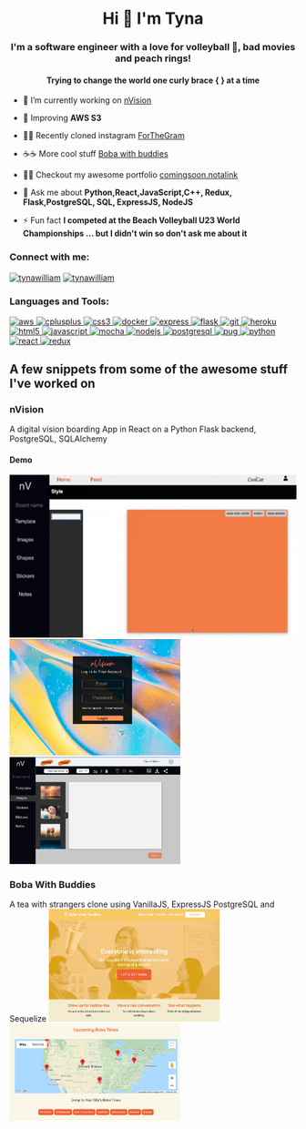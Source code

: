 <h1 align="center">Hi  👋  I'm Tyna</h1>
<h3 align="center">I'm a software engineer with a love for volleyball  🏐, bad movies and peach rings!</h3>
<h4 align="center">Trying to change the world one curly brace { } at a time</h4>

- 🔭 I’m currently working on [nVision](https://github.com/tynawilliam/nVision)

- 🌱 Improving **AWS S3**

- 💃🏽 Recently cloned instagram [ForTheGram](https://github.com/johnedma/forthegram)

- ☕️☕️ More cool stuff [Boba with buddies](https://github.com/jshafto/boba-with-buddies)

- 👊🏽 Checkout my awesome portfolio [comingsoon.notalink](comingsoon.notalink)

- 💬 Ask me about **Python,React,JavaScript,C++, Redux, Flask,PostgreSQL, SQL, ExpressJS, NodeJS**

- ⚡ Fun fact **I competed at the Beach Volleyball U23 World Championships ... but I didn't win so don't ask me about it**

<h3 align="left">Connect with me:</h3>
<p align="left">
<a href="https://linkedin.com/in/tynawilliam" target="blank"><img align="center" src="https://cdn.jsdelivr.net/npm/simple-icons@3.0.1/icons/linkedin.svg" alt="tynawilliam" height="30" width="40" /></a>
<a href="https://www.leetcode.com/tynawilliam" target="blank"><img align="center" src="https://cdn.jsdelivr.net/npm/simple-icons@3.0.1/icons/leetcode.svg" alt="tynawilliam" height="30" width="40" /></a>
</p>

<h3 align="left">Languages and Tools:</h3>
<p align="left"> <a href="https://aws.amazon.com" target="_blank"> <img src="https://devicons.github.io/devicon/devicon.git/icons/amazonwebservices/amazonwebservices-original-wordmark.svg" alt="aws" width="40" height="40"/> </a> <a href="https://www.w3schools.com/cpp/" target="_blank"> <img src="https://devicons.github.io/devicon/devicon.git/icons/cplusplus/cplusplus-original.svg" alt="cplusplus" width="40" height="40"/> </a> <a href="https://www.w3schools.com/css/" target="_blank"> <img src="https://devicons.github.io/devicon/devicon.git/icons/css3/css3-original-wordmark.svg" alt="css3" width="40" height="40"/> </a> <a href="https://www.docker.com/" target="_blank"> <img src="https://devicons.github.io/devicon/devicon.git/icons/docker/docker-original-wordmark.svg" alt="docker" width="40" height="40"/> </a> <a href="https://expressjs.com" target="_blank"> <img src="https://devicons.github.io/devicon/devicon.git/icons/express/express-original-wordmark.svg" alt="express" width="40" height="40"/> </a> <a href="https://flask.palletsprojects.com/" target="_blank"> <img src="https://www.vectorlogo.zone/logos/pocoo_flask/pocoo_flask-icon.svg" alt="flask" width="40" height="40"/> </a> <a href="https://git-scm.com/" target="_blank"> <img src="https://www.vectorlogo.zone/logos/git-scm/git-scm-icon.svg" alt="git" width="40" height="40"/> </a> <a href="https://heroku.com" target="_blank"> <img src="https://www.vectorlogo.zone/logos/heroku/heroku-icon.svg" alt="heroku" width="40" height="40"/> </a> <a href="https://www.w3.org/html/" target="_blank"> <img src="https://devicons.github.io/devicon/devicon.git/icons/html5/html5-original-wordmark.svg" alt="html5" width="40" height="40"/> </a> <a href="https://developer.mozilla.org/en-US/docs/Web/JavaScript" target="_blank"> <img src="https://devicons.github.io/devicon/devicon.git/icons/javascript/javascript-original.svg" alt="javascript" width="40" height="40"/> </a> <a href="https://mochajs.org" target="_blank"> <img src="https://www.vectorlogo.zone/logos/mochajs/mochajs-icon.svg" alt="mocha" width="40" height="40"/> </a> <a href="https://nodejs.org" target="_blank"> <img src="https://devicons.github.io/devicon/devicon.git/icons/nodejs/nodejs-original-wordmark.svg" alt="nodejs" width="40" height="40"/> </a> <a href="https://www.postgresql.org" target="_blank"> <img src="https://devicons.github.io/devicon/devicon.git/icons/postgresql/postgresql-original-wordmark.svg" alt="postgresql" width="40" height="40"/> </a> <a href="https://pugjs.org" target="_blank"> <img src="https://cdn.worldvectorlogo.com/logos/pug.svg" alt="pug" width="40" height="40"/> </a> <a href="https://www.python.org" target="_blank"> <img src="https://devicons.github.io/devicon/devicon.git/icons/python/python-original.svg" alt="python" width="40" height="40"/> </a> <a href="https://reactjs.org/" target="_blank"> <img src="https://devicons.github.io/devicon/devicon.git/icons/react/react-original-wordmark.svg" alt="react" width="40" height="40"/> </a> <a href="https://redux.js.org" target="_blank"> <img src="https://devicons.github.io/devicon/devicon.git/icons/redux/redux-original.svg" alt="redux" width="40" height="40"/> </a> </p>


## A few snippets from some of the awesome stuff I've worked on


<div>
  <h3> nVision</h3>
  A digital vision boarding App in React on a Python Flask backend, PostgreSQL, SQLAlchemy
  <h4>Demo</h4>
  
  <img alt='Not Found' src='https://raw.githubusercontent.com/tynawilliam/tynawilliam/main/demo/Animated%20GIF-downsized_large.gif' width='600' />
  
  
  <img alt='Not Found' src="https://raw.githubusercontent.com/tynawilliam/nVision/master/Documentation/Pages/Login%20Screen.png" width=300 />
  
  <img alt='Not Found' src='https://raw.githubusercontent.com/tynawilliam/nVision/master/Documentation/Pages/canvasW%3AMenu.png' width=300 />
 
  
  <h3> Boba With Buddies</h3>
  A tea with strangers clone using VanillaJS, ExpressJS PostgreSQL and Sequelize

  <img alt='Not Found' src="https://raw.githubusercontent.com/jshafto/boba-with-buddies/master/documentation/images/homepage.png" width=300/>
  
  <img alt='Not Found' src="https://raw.githubusercontent.com/jshafto/boba-with-buddies/master/documentation/images/view-cities.png" width=300/>
</div>
